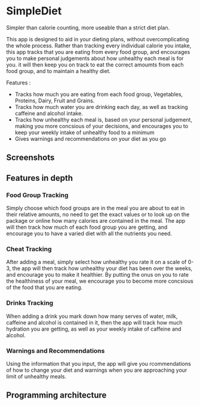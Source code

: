 # SimpleDiet
Simpler than calorie counting, more useable than a strict diet plan.

This app is designed to aid in your dieting plans, without overcomplicating the whole process. Rather than tracking every individual calorie you intake, this app tracks that you are eating from every food group, and encourages you to make personal judgements about how unhealthy each meal is for you. it will then keep you on track to eat the correct amoumts from each food group, and to maintain a healthy diet.

Features :
 - Tracks how much you are eating from each food group, Vegetables, Proteins, Dairy, Fruit and Grains.
 - Tracks how much water you are drinking each day, as well as tracking caffeine and alcohol intake.
 - Tracks how unhealthy each meal is, based on your personal judgement, making you more concsious of your decisions, and encourages you to keep your weekly intake of unhealthy food to a minimum
 - Gives warnings and recommendations on your diet as you go
 
 ## Screenshots
 
 ## Features in depth
 
 ### Food Group Tracking
 Simply choose which food groups are in the meal you are about to eat in their relative amounts, no need to get the exact values or to look up on the package or online how many calories are contained in the meal. The app will then track how much of each food group you are getting, and encourage you to have a varied diet with all the nutrients you need.
 
 ### Cheat Tracking
 After adding a meal, simply select how unhealthy you rate it on a scale of 0-3, the app will then track how unhealthy your diet has been over the weeks, and encourage you to make it healthier. By putting the onus on you to rate the healthiness of your meal, we encourage you to become more concsious of the food that you are eating.
 
 ### Drinks Tracking
 When adding a drink you mark down how many serves of water, milk, caffeine and alcohol is contained in it, then the app will track how much hydration you are getting, as well as your weekly intake of caffeine and alcohol.
 
 ### Warnings and Recommendations
 Using the information that you input, the app will give you rcommendations of how to change your diet and warnings when you are approaching your limit of unhealthy meals.
 
 ## Programming architecture
 

